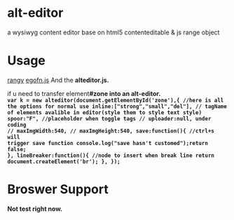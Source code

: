 alt-editor
==========

a wysiwyg content editor base on html5 contenteditable &amp; js range object



<h1>Usage</h1>

<a href='http://rangy.googlecode.com/svn/trunk/currentrelease/rangy-core.js'>rangy</a>
<a href='http://egofang.com/lib/client/egofn.js'>egofn.js</a>
And the <b>alteditor.js.</b>


if u need to transfer element<b>#zone<b> into an alt-editor.
<code>
  var k = new alteditor(document.getElementById('zone'),{
      //here is all the options for normal use
      inline:["strong","small","del"],  // tagName of elements avalible in editor(style them to style text style)
			spoor:"F",  //placeholder when toggle tags
			// uploader:null,  under coding
			// maxImgWidth:540,
			// maxImgHeight:540,
			save:function(){	//ctrl+s will trigger save function
				console.log("save hasn't customed");return false;
			},
			lineBreaker:function(){ //node to insert when break line
				return document.createElement('br');
			},
  });
</code>



<h1>Broswer Support</h1>
Not test right now.
